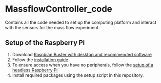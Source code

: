# MassflowController_code
Contains all the code needed to set up the computing platform and interact with the sensors for the mass flow experiment.

## Setup of the Raspberry Pi

1. Download [Raspbian Buster with desktop and recommended software](https://www.raspberrypi.org/downloads/raspbian/)
2. Follow the [installation guide](https://www.raspberrypi.org/documentation/installation/installing-images/README.md)
3. To ensure access when you have no peripherals, follow the [setup of a headless Raspberry Pi](https://www.raspberrypi.org/documentation/configuration/wireless/headless.md)
4. Install required packages using the setup script in this repository.

